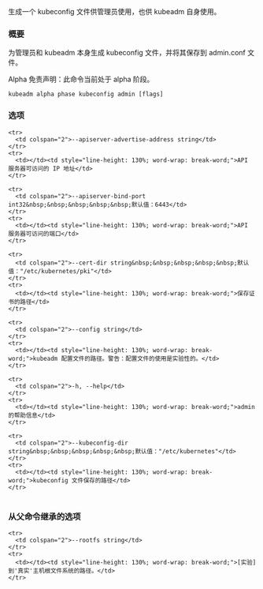 <!--
Generates a kubeconfig file for the admin to use and for kubeadm itself
-->
生成一个 kubeconfig 文件供管理员使用，也供 kubeadm 自身使用。

<!--
### Synopsis
-->
### 概要

<!--
Generates the kubeconfig file for the admin and for kubeadm itself, and saves it to admin.conf file. 
-->
为管理员和 kubeadm 本身生成 kubeconfig 文件，并将其保存到 admin.conf 文件。

<!--
Alpha Disclaimer: this command is currently alpha.
-->

Alpha 免责声明：此命令当前处于 alpha 阶段。

```
kubeadm alpha phase kubeconfig admin [flags]
```

<!--
### Options
-->
### 选项

<!--
<table style="width: 100%; table-layout: fixed;">
  <colgroup>
    <col span="1" style="width: 10px;" />
    <col span="1" />
  </colgroup>
  <tbody>

    <tr>
      <td colspan="2">--apiserver-advertise-address string</td>
    </tr>
    <tr>
      <td></td><td style="line-height: 130%; word-wrap: break-word;">The IP address the API server is accessible on</td>
    </tr>

    <tr>
      <td colspan="2">--apiserver-bind-port int32&nbsp;&nbsp;&nbsp;&nbsp;&nbsp;Default: 6443</td>
    </tr>
    <tr>
      <td></td><td style="line-height: 130%; word-wrap: break-word;">The port the API server is accessible on</td>
    </tr>

    <tr>
      <td colspan="2">--cert-dir string&nbsp;&nbsp;&nbsp;&nbsp;&nbsp;Default: "/etc/kubernetes/pki"</td>
    </tr>
    <tr>
      <td></td><td style="line-height: 130%; word-wrap: break-word;">The path where certificates are stored</td>
    </tr>

    <tr>
      <td colspan="2">--config string</td>
    </tr>
    <tr>
      <td></td><td style="line-height: 130%; word-wrap: break-word;">Path to kubeadm config file. WARNING: Usage of a configuration file is experimental</td>
    </tr>

    <tr>
      <td colspan="2">-h, --help</td>
    </tr>
    <tr>
      <td></td><td style="line-height: 130%; word-wrap: break-word;">help for admin</td>
    </tr>

    <tr>
      <td colspan="2">--kubeconfig-dir string&nbsp;&nbsp;&nbsp;&nbsp;&nbsp;Default: "/etc/kubernetes"</td>
    </tr>
    <tr>
      <td></td><td style="line-height: 130%; word-wrap: break-word;">The path where to save the kubeconfig file</td>
    </tr>

  </tbody>
</table>
-->

<table style="width: 100%; table-layout: fixed;">
  <colgroup>
    <col span="1" style="width: 10px;" />
    <col span="1" />
  </colgroup>
  <tbody>

    <tr>
      <td colspan="2">--apiserver-advertise-address string</td>
    </tr>
    <tr>
      <td></td><td style="line-height: 130%; word-wrap: break-word;">API 服务器可访问的 IP 地址</td>
    </tr>

    <tr>
      <td colspan="2">--apiserver-bind-port int32&nbsp;&nbsp;&nbsp;&nbsp;&nbsp;默认值：6443</td>
    </tr>
    <tr>
      <td></td><td style="line-height: 130%; word-wrap: break-word;">API 服务器可访问的端口</td>
    </tr>

    <tr>
      <td colspan="2">--cert-dir string&nbsp;&nbsp;&nbsp;&nbsp;&nbsp;默认值："/etc/kubernetes/pki"</td>
    </tr>
    <tr>
      <td></td><td style="line-height: 130%; word-wrap: break-word;">保存证书的路径</td>
    </tr>

    <tr>
      <td colspan="2">--config string</td>
    </tr>
    <tr>
      <td></td><td style="line-height: 130%; word-wrap: break-word;">kubeadm 配置文件的路径。警告：配置文件的使用是实验性的。</td>
    </tr>

    <tr>
      <td colspan="2">-h, --help</td>
    </tr>
    <tr>
      <td></td><td style="line-height: 130%; word-wrap: break-word;">admin 的帮助信息</td>
    </tr>

    <tr>
      <td colspan="2">--kubeconfig-dir string&nbsp;&nbsp;&nbsp;&nbsp;&nbsp;默认值："/etc/kubernetes"</td>
    </tr>
    <tr>
      <td></td><td style="line-height: 130%; word-wrap: break-word;">kubeconfig 文件保存的路径</td>
    </tr>

  </tbody>
</table>

<!--
### Options inherited from parent commands
-->
### 从父命令继承的选项

<!--
<table style="width: 100%; table-layout: fixed;">
  <colgroup>
    <col span="1" style="width: 10px;" />
    <col span="1" />
  </colgroup>
  <tbody>

    <tr>
      <td colspan="2">--rootfs string</td>
    </tr>
    <tr>
      <td></td><td style="line-height: 130%; word-wrap: break-word;">[EXPERIMENTAL] The path to the 'real' host root filesystem.</td>
    </tr>

  </tbody>
</table>
-->

<table style="width: 100%; table-layout: fixed;">
  <colgroup>
    <col span="1" style="width: 10px;" />
    <col span="1" />
  </colgroup>
  <tbody>

    <tr>
      <td colspan="2">--rootfs string</td>
    </tr>
    <tr>
      <td></td><td style="line-height: 130%; word-wrap: break-word;">[实验] 到'真实'主机根文件系统的路径。</td>
    </tr>

  </tbody>
</table>
